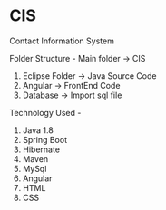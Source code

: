 # CIS
Contact Information System

Folder Structure -
Main folder -> CIS
  1) Eclipse Folder -> Java Source Code
  2) Angular -> FrontEnd Code 
  3) Database -> Import sql file

Technology Used -
  1) Java 1.8
  2) Spring Boot
  3) Hibernate
  4) Maven 
  5) MySql
  6) Angular
  7) HTML
  8) CSS
